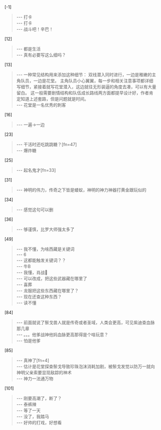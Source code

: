
[-1] 
>--- 打卡<br>
>--- 打卡<br>
>--- 战斗吧！辛巴！<br>

[12] 
>--- 都是生活<br>
>--- 真有必要写这么细吗？<br>

[13] 
>--- 一种常见结构用来添加这种细节：
双线潜入同时进行，一边是稚嫩的主角队员，一边是花堂。
主角队员小心翼翼，每一步和相关注意事项都详细写细节，紧接着就写花堂潜入，这边就往无形装逼的角度去凑，可以有大量留白。
这一般需要剧情结构和队伍成长路线两方面都提早设计好，作者肯定知道上述套路，但是问题就是时间。<br>
>--- 花堂是一名优秀的刺客<br>

[16] 
>--- 一遍->一边<br>

[23] 
>--- 干活时还吃跳跳糖？[fn=47]<br>
>--- 爆炸糖<br>

[25] 
>--- 起名鬼才[fn=33]<br>

[31] 
>--- 神明的伟力，传奇之下皆是蝼蚁，神明的神力神器打黄金跟玩似的<br>

[34] 
>--- 感觉这句可以删<br>

[36] 
>--- 够谨慎，比罗大师强太多了<br>

[49] 
>--- 我不懂，为啥西藏是关键词<br>
>--- 6<br>
>--- 这都能触发关键词？？<br>
>--- 牛B<br>
>--- 我懂，肖战🌚<br>
>--- 可以改成，把这些武器藏在哪里了<br>
>--- 喜葬<br>
>--- 龙服把这些东西藏在哪里了？<br>
>--- 现在还查这种东西？<br>
>--- 读不懂<br>

[84] 
>--- 前面就说了鬃戈兽人就是传奇或者圣域，人类会更高，可见紫迪查血脉那几章<br>
>--- 。。。他爹战神他妈血脉更高那得是个啥玩意？<br>
>--- 怕是他爹<br>

[85] 
>--- 真神了[fn=4]<br>
>--- 估计是花堂探查鬃戈导致珍珠泡沫消耗加剧，被鬃戈发觉以防万一就向神明父亲索要显现敌踪的神术<br>
>--- 神力一法通万物<br>

[101] 
>--- 刚要高潮了，断了？<br>
>--- 泰裤辣<br>
>--- 等了一天<br>
>--- 没了，我踏马<br>
>--- 好帅的打戏，好想看<br>
